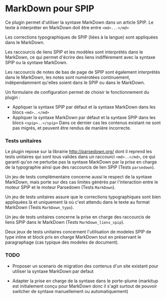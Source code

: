# MarkDown pour SPIP

Ce plugin permet d'utiliser la syntaxe MarkDown dans un article SPIP.
Le texte à interpréter en MarkDown doit être entre `<md>...</md>`

Les corrections typographiques de SPIP (liées à la langue) sont appliquées dans le MarkDown.

Les raccourcis de liens SPIP et les modèles sont interprétés dans le MarkDown,
ce qui permet d'écrire des liens indifférement avec la syntaxe SPIP ou la syntaxe MarkDown.

Les raccourcis de notes de bas de page de SPIP sont également interprétés dans le MarkDown,
les notes sont numérotées continuement, indépendamment qu'elles soient dans le SPIP ou dans le MarkDown.

Un formulaire de configuration permet de choisir le fonctionnement du plugin :
  - Appliquer la syntaxe SPIP par défaut et la syntaxe MarkDown dans les blocs `<md>..</md>`
  - Appliquer la syntaxe MarkDown par défaut et la syntaxe SPIP dans les blocs `<spip>..</spip>`
  Dans ce dernier cas les contenus existant ne sont pas migrés, et peuvent être rendus de manière incorrecte.


### Tests unitaires

Le plugin repose sur la librairie http://parsedown.org/ dont il reprend les tests unitaires qui sont tous valides
dans un raccourci `<md>..</md>`, ce qui garanti qu'on ne perturbe pas la syntaxe MarkDown par la prise en charge
de la typographie ainsi que des raccourcis de lien SPIP (Tests `parsedown`).

Un jeu de tests complémentaire concerne aussi le respect de la syntaxe MarkDown, mais porte sur des cas limites
générés par l'interaction entre le moteur SPIP et le moteur Parsedown (Tests `MarkDown`).

Un jeu de tests unitaires assure que le corrections typographiques sont bien appliquées là et uniquement là
où c'est attendu dans le texte au format MarkDown (Tests `MarkDown_typo`).

Un jeu de tests unitaires concerne la prise en charge des raccourcis de liens SPIP dans le MarkDown (Tests `MarkDown_liens_spip`).

Deux jeux de tests unitaires concernent l'utilisation de modeles SPIP de type inline et block pris en charge MarkDown
tout en préservant le paragraphage (cas typique des modeles de document).

### TODO

- Proposer un scenario de migration des contenus d'un site existant pour utiliser la syntaxe MarkDown par defaut

- Adapter la prise en charge de la syntaxe dans le porte-plume (markitup est initialement conçu pour MarkDown
  donc il s'agit surtout de pouvoir switcher de syntaxe manuellement ou automatiquement)